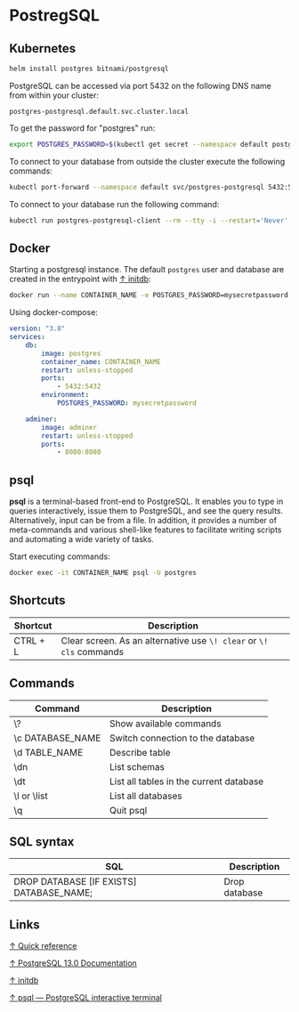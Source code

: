 # PostregSQL

## Kubernetes

```bash
helm install postgres bitnami/postgresql
```

PostgreSQL can be accessed via port 5432 on the following DNS name from within your cluster: 

```text
postgres-postgresql.default.svc.cluster.local
```

To get the password for "postgres" run:

```bash
export POSTGRES_PASSWORD=$(kubectl get secret --namespace default postgres-postgresql -o jsonpath="{.data.postgresql-password}" | base64 --decode)
```

To connect to your database from outside the cluster execute the following commands:

```bash
kubectl port-forward --namespace default svc/postgres-postgresql 5432:5432 PGPASSWORD="YOUR_PASSWORD" psql --host 127.0.0.1 -U postgres -d postgres -p 5432
```

To connect to your database run the following command:

```bash
kubectl run postgres-postgresql-client --rm --tty -i --restart='Never' --namespace default --image docker.io/bitnami/postgresql:11.11.0-debian-10-r31 --env="PGPASSWORD=YOUR_PASSWORD" --command -- psql --host postgres-postgresql -U postgres -d postgres -p 5432
```

## Docker

Starting a postgresql instance. The default `postgres` user and database are created in the entrypoint with [↑ initdb](https://www.postgresql.org/docs/13/app-initdb.html):

```bash
docker run --name CONTAINER_NAME -e POSTGRES_PASSWORD=mysecretpassword -d -p 5432:5432 postgres
```

Using docker-compose:

```yaml
version: "3.8"
services:
    db:
        image: postgres
        container_name: CONTAINER_NAME
        restart: unless-stopped
        ports:
            - 5432:5432
        environment:
            POSTGRES_PASSWORD: mysecretpassword

    adminer:
        image: adminer
        restart: unless-stopped
        ports:
            - 8080:8080
```

## psql

**psql** is a terminal-based front-end to PostgreSQL. It enables you to type in queries interactively, issue them to PostgreSQL, and see the query results. Alternatively, input can be from a file. In addition, it provides a number of meta-commands and various shell-like features to facilitate writing scripts and automating a wide variety of tasks.

Start executing commands:

```bash
docker exec -it CONTAINER_NAME psql -U postgres
```

## Shortcuts

| Shortcut | Description                                                         |
| -------- | ------------------------------------------------------------------- |
| CTRL + L | Clear screen. As an alternative use `\! clear` or `\! cls` commands |

## Commands

| Command          | Description                             |
| ---------------- | --------------------------------------- |
| \\?              | Show available commands                 |
| \c DATABASE_NAME | Switch connection to the database       |
| \d TABLE_NAME    | Describe table                          |
| \dn              | List schemas                            |
| \dt              | List all tables in the current database |
| \l or \list      | List all databases                      |
| \q               | Quit psql                               |

## SQL syntax

| SQL                                      | Description   |
| ---------------------------------------- | ------------- |
| DROP DATABASE [IF EXISTS] DATABASE_NAME; | Drop database |

## Links

[↑ Quick reference](https://github.com/docker-library/docs/blob/master/postgres/README.md)

[↑ PostgreSQL 13.0 Documentation](https://www.postgresql.org/docs/13/index.html)

[↑ initdb](https://www.postgresql.org/docs/current/app-initdb.html)

[↑ psql — PostgreSQL interactive terminal](https://www.postgresql.org/docs/13/app-psql.html)
